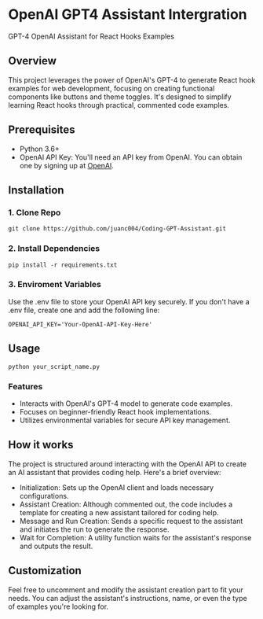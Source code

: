 # OpenAI GPT4 Assistant Intergration

GPT-4 OpenAI Assistant for React Hooks Examples

## Overview

This project leverages the power of OpenAI's GPT-4 to generate React hook examples for web development, focusing on creating functional components like buttons and theme toggles. It's designed to simplify learning React hooks through practical, commented code examples.

## Prerequisites

- Python 3.6+
- OpenAI API Key: You'll need an API key from OpenAI. You can obtain one by signing up at [OpenAI](https://openai.com/).

## Installation

### 1. Clone Repo

```
git clone https://github.com/juanc004/Coding-GPT-Assistant.git
```

### 2. Install Dependencies

```
pip install -r requirements.txt
```

### 3. Enviroment Variables

Use the .env file to store your OpenAI API key securely. If you don't have a .env file, create one and add the following line:

```
OPENAI_API_KEY='Your-OpenAI-API-Key-Here'
```

## Usage

```
python your_script_name.py
```

### Features

- Interacts with OpenAI's GPT-4 model to generate code examples.
- Focuses on beginner-friendly React hook implementations.
- Utilizes environmental variables for secure API key management.

## How it works

The project is structured around interacting with the OpenAI API to create an AI assistant that provides coding help. Here's a brief overview:

- Initialization: Sets up the OpenAI client and loads necessary configurations.
- Assistant Creation: Although commented out, the code includes a template for creating a new assistant tailored for coding help.
- Message and Run Creation: Sends a specific request to the assistant and initiates the run to generate the response.
- Wait for Completion: A utility function waits for the assistant's response and outputs the result.

## Customization

Feel free to uncomment and modify the assistant creation part to fit your needs. You can adjust the assistant's instructions, name, or even the type of examples you're looking for.
